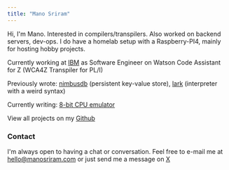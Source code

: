 ```yaml
---
title: "Mano Sriram"
---
```


Hi, I'm Mano. Interested in compilers/transpilers. Also worked on backend servers, dev-ops. I do have a homelab setup with a Raspberry-PI4, mainly for hosting hobby projects.

Currently working at [IBM](https://www.ibm.com/in-en) as Software Engineer on Watson Code Assistant for Z (WCA4Z Transpiler for PL/I)

Previously wrote: [nimbusdb](https://github.com/nimbusdb) (persistent key-value store), [lark](https://github.com/lark) (interpreter with a weird syntax)

Currently writing: [8-bit CPU emulator](https://github.com/manosriram/8bitcpu)

View all projects on my [Github](https://github.com/manosriram)

### Contact
I'm always open to having a chat or conversation. Feel free to e-mail me at [hello@manosriram.com](mailto:hello@manosriram.com) or just send
me a message on [X](https://x.com/manosriram)
